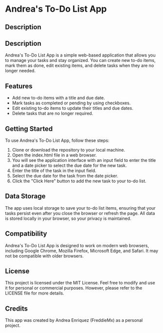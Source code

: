 # Andrea's To-Do List App
## Description
## Description
Andrea's To-Do List App is a simple web-based application that allows you to manage your tasks and stay 
organized. You can create new to-do items, mark them as done, edit existing items, and delete tasks when
they are no longer needed.

## Features
- Add new to-do items with a title and due date.
- Mark tasks as completed or pending by using checkboxes.
- Edit existing to-do items to update their titles and due dates.
- Delete tasks that are no longer required.

## Getting Started
To use Andrea's To-Do List App, follow these steps:

1. Clone or download the repository to your local machine.
2. Open the index.html file in a web browser.
3. You will see the application interface with an input field to enter the title and a date picker to select the due date for the new task.
4. Enter the title of the task in the input field.
5. Select the due date for the task from the date picker.
6. Click the "Click Here" button to add the new task to your to-do list.

  ## Data Storage
The app uses local storage to save your to-do list items, ensuring that your tasks persist even after you close the browser or refresh the page. All data is stored locally in your browser, so your privacy is maintained.

## Compatibility
Andrea's To-Do List App is designed to work on modern web browsers, including Google Chrome, Mozilla Firefox, Microsoft Edge, and Safari. It may not be compatible with older browsers.

## License
This project is licensed under the MIT License. Feel free to modify and use it for personal or commercial purposes. However, please refer to the LICENSE file for more details.

## Credits
This app was created by Andrea Enriquez (FreddieMx) as a personal project.
